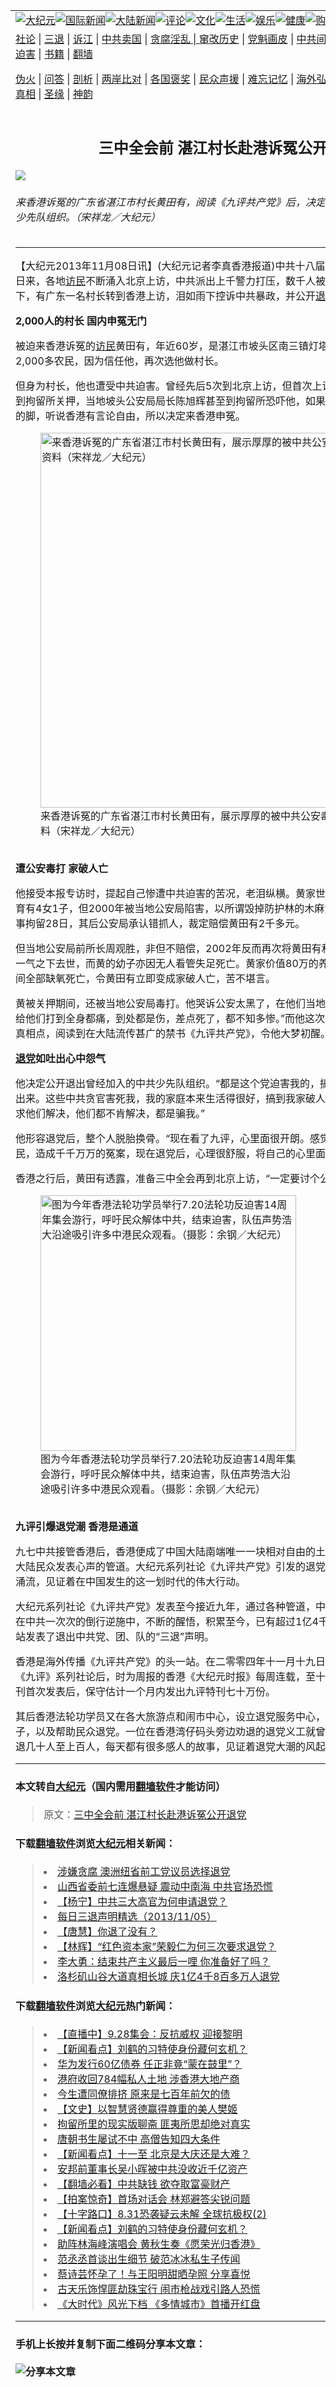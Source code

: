 <a name="1" id="1" target="_blank"></a><span id="1"></span>
<table border="0"><tr><td colspan="2" VALIGN=TOP><a href="https://github.com/asdfgt5/djy/blob/master/gb/nsc413.md#1"><img src="https://raw.githubusercontent.com/asdfgt5/1/master/t/djy/1.jpg" title="大纪元"></a><a href="https://github.com/asdfgt5/djy/blob/master/gb/n24hr.md#1"><img src="https://raw.githubusercontent.com/asdfgt5/1/master/t/djy/3.jpg" title="国际新闻"></a><a href="https://github.com/asdfgt5/djy/blob/master/gb/nsc413.md#1"><img src="https://raw.githubusercontent.com/asdfgt5/1/master/t/djy/4.jpg" title="大陆新闻"></a><a href="https://github.com/asdfgt5/djy/blob/master/gb/news392.md#1"><img src="https://raw.githubusercontent.com/asdfgt5/1/master/t/djy/5.jpg" title="评论"></a><a href="https://github.com/asdfgt5/djy/blob/master/gb/news2007.md#1"><img src="https://raw.githubusercontent.com/asdfgt5/1/master/t/djy/6.jpg" title="文化"></a><a href="https://github.com/asdfgt5/djy/blob/master/gb/news2008.md#1"><img src="https://raw.githubusercontent.com/asdfgt5/1/master/t/djy/7.jpg" title="生活"></a><a href="https://github.com/asdfgt5/djy/blob/master/gb/ncyule.md#1"><img src="https://raw.githubusercontent.com/asdfgt5/1/master/t/djy/8.jpg" title="娱乐"></a><a href="https://github.com/asdfgt5/djy/blob/master/gb/nsc1002.md#1"><img src="https://raw.githubusercontent.com/asdfgt5/1/master/t/djy/9.jpg" title="健康"><a href="https://www.youlucky.com"><img src="https://raw.githubusercontent.com/asdfgt5/1/master/t/djy/10.jpg" title="购物"></a><a href="https://www.supportepoch.org/donation?utm_medium=epochtimes&utm_source=referral&utm_campaign=donate_button_djyhomepage"><img src="https://raw.githubusercontent.com/asdfgt5/1/master/t/djy/12.jpg" title="捐款"></a></td></tr>
<tr><td colspan="2" VALIGN=TOP><a target="_blank" href="https://git.io/fjCRf">社论</a> | <a target="_blank" href="https://github.com/asdfgt5/djy/blob/master/gb/nf5657.md#1">三退</a> | <a target="_blank" href="https://github.com/asdfgt5/djy/blob/master/gb/nf6123.md#1">诉江</a> | <a target="_blank" href="https://github.com/asdfgt5/djy/blob/master/gb/nf1176117.md#1">中共卖国</a> | <a target="_blank" href="https://github.com/asdfgt5/djy/blob/master/gb/nf5773.md#1">贪腐淫乱 | <a target="_blank" href="https://github.com/asdfgt5/djy/blob/master/gb/nf1176115.md#1">窜改历史</a> | <a target="_blank" href="https://github.com/asdfgt5/djy/blob/master/gb/nf1176107.md#1">党魁画皮</a> | <a target="_blank" href="https://github.com/asdfgt5/djy/blob/master/gb/nf1320400.md#1">中共间谍</a> | <a target="_blank" href="https://github.com/asdfgt5/djy/blob/master/gb/nf1176114.md#1">破坏传统</a> | <a target="_blank" href="https://github.com/asdfgt5/djy/blob/master/gb/nf5287.md#1">恶贯满盈</a> | <a target="_blank" href="https://github.com/asdfgt5/djy/blob/master/gb/ncid278.md#1">人权</a> | <a target="_blank" href="https://github.com/asdfgt5/djy/blob/master/gb/nf1176111.md#1">迫害</a> | <a target="_blank" href="https://github.com/asdfgt5/djy/blob/master/gb/nf1235328.md#1">书籍</a> | <a target="_blank" href="https://github.com/asdfgt5/fq/blob/master/README.md?zsrh#1">翻墙</a></p><p><a target="_blank" href="https://github.com/asdfgt5/djy/blob/master/gb/nf5562.md#1">伪火</a> | <a target="_blank" href="https://github.com/asdfgt5/djy/blob/master/gb/nf4378.md#1">问答</a> | <a target="_blank" href="https://github.com/asdfgt5/djy/blob/master/gb/nf5792.md#1">剖析</a> | <a target="_blank" href="https://github.com/asdfgt5/djy/blob/master/gb/nf5735.md#1">两岸比对</a> | <a target="_blank" href="https://github.com/asdfgt5/djy/blob/master/gb/nf6119.md#1">各国褒奖</a> | <a target="_blank" href="https://github.com/asdfgt5/djy/blob/master/gb/nf6120.md#1">民众声援</a> | <a target="_blank" href="https://github.com/asdfgt5/djy/blob/master/gb/nf1188594.md#1">难忘记忆</a> | <a target="_blank" href="https://github.com/asdfgt5/djy/blob/master/gb/nf3180.md#1">海外弘传</a> | <a target="_blank" href="https://github.com/asdfgt5/djy/blob/master/gb/nf5410.md#1">万人上访</a> | <a target="_blank" href="https://github.com/asdfgt5/ntdtv/blob/master/gb/prog1530_1.md#1">和平抗议</a> | <a target="_blank" href="https://github.com/asdfgt5/djy/blob/master/gb/nf4386.md#1">支持</a> | <a target="_blank" href="https://github.com/asdfgt5/djy/blob/master/gb/nf4389.md#1">真相</a> | <a target="_blank" href="https://github.com/asdfgt5/djy/blob/master/gb/nf5790.md#1">圣缘</a> | <a target="_blank" href="https://github.com/asdfgt5/djy/blob/master/gb/nf4786.md#1">神韵</a></td></tr>
<tr><td VALIGN=TOP width="626"><h2 align=center>三中全会前 湛江村长赴港诉冤公开退党</h2>
<img src="http://i.epochtimes.com/assets/uploads/2013/11/1311071255481991-600x400.jpg" />
<h6>来香港诉冤的广东省湛江市村长黄田有，阅读《九评共产党》后，决定公开退出曾经加入的中共少先队组织。（宋祥龙／大纪元）
</h6>
<hr>
<p>【大纪元2013年11月08日讯】(大纪元记者李真香港报道)中共十八届三中全会本周六召开，连日来，各地<a href="https://github.com/asdfgt5/djy/blob/master/gb/tag/%E8%AE%BF%E6%B0%91.md">访民</a>不断涌入北京上访，中共派出上千警力打压，数千人被押到久敬庄。申冤无门之下，有广东一名村长转到香港上访，泪如雨下控诉中共暴政，并公开<a href="https://github.com/asdfgt5/djy/blob/master/gb/tag/%E9%80%80%E5%85%9A.md">退党</a>。</p>
<p><b>2,000人的村长 国内申冤无门</b></p>
<p>被迫来香港诉冤的<a href="https://github.com/asdfgt5/djy/blob/master/gb/tag/%E8%AE%BF%E6%B0%91.md">访民</a>黄田有，年近60岁，是湛江市坡头区南三镇灯塔沙头村现任村长，该村有2,000多农民，因为信任他，再次选他做村长。</p>
<p>但身为村长，他也遭受中共迫害。曾经先后5次到北京上访，但首次上访就被遣送回家，直接送到拘留所关押，当地坡头公安局局长陈旭辉甚至到拘留所恐吓他，如果再到北京上访，就打断他的脚，听说香港有言论自由，所以决定来香港申冤。<br />
	<figure id="attachment_5667138" style="width: 600px" class="wp-caption aligncenter"><img src="http://i.epochtimes.com/assets/uploads/2013/11/1311071259521991-600x400.jpg" alt="来香港诉冤的广东省湛江市村长黄田有，展示厚厚的被中共公安毒打、迫害刑拘的资料（宋祥龙／大纪元）" title="来香港诉冤的广东省湛江市村长黄田有，展示厚厚的被中共公安毒打、迫害刑拘的资料（宋祥龙／大纪元）" width="600" b="400"
	class="size-large wp-image-5667138" /></a><figcaption class="wp-caption-text">来香港诉冤的广东省湛江市村长黄田有，展示厚厚的被中共公安毒打、迫害刑拘的资料（宋祥龙／大纪元）</figcaption></figure><br /><b>遭公安毒打 家破人亡</b></p>
<p>他接受本报专访时，提起自己惨遭中共迫害的苦况，老泪纵横。黄家世代务农，原本家庭幸福，育有4女1子，但2000年被当地公安局陷害，以所谓毁掉防护林的木麻黄幼苗为名，将黄田有刑事拘留28日，其后公安局承认错抓人，裁定赔偿黄田有2千多元。</p>
<p>但当地公安局前所长周观胜，非但不赔偿，2002年反而再次将黄田有和他太太抓起来，黄岳母一气之下去世，而黄的幼子亦因无人看管失足死亡。黄家价值80万的养虾亦因无人管理，一夜之间全部缺氧死亡，令黄田有立即变成家破人亡，苦不堪言。</p>
<p>黄被关押期间，还被当地公安局毒打。他哭诉公安太黑了，在他们当地这样的冤案比比皆是：“我给他们打到全身都痛，到处都是伤，差点死了，都不知多惨。”而他这次来香港，有幸在旺角街头真相点，阅读到在大陆流传甚广的禁书《九评共产党》，令他大梦初醒。</p>
<p><b><a href="https://github.com/asdfgt5/djy/blob/master/gb/tag/%E9%80%80%E5%85%9A.md">退党</a>如吐出心中怨气</b></p>
<p>他决定公开退出曾经加入的中共少先队组织。“都是这个党迫害我的，搞到我这么惨，所以我要退出来。这些中共贪官害死我，我的家庭本来生活得很好，搞到我家破人亡，我现在到处上访，要求他们解决，他们都不肯解决，都是骗我。”</p>
<p>他形容退党后，整个人脱胎换骨。“现在看了九评，心里面很开朗。感觉中共做的事情全部都是害民，造成千千万万的冤案，现在退党后，心理很舒服，将自己的心里面的怨气吐出来。”</p>
<p>香港之行后，黄田有透露，准备三中全会再到北京上访，“一定要讨个公道。”<br />
	<figure id="attachment_5667145" style="width: 409px" class="wp-caption aligncenter"><img src="http://i.epochtimes.com/assets/uploads/2013/11/130721161916100615.jpg" alt="图为今年香港法轮功学员举行7.20法轮功反迫害14周年集会游行，呼吁民众解体中共，结束迫害，队伍声势浩大沿途吸引许多中港民众观看。（摄影：余钢／大纪元）" title="图为今年香港法轮功学员举行7.20法轮功反迫害14周年集会游行，呼吁民众解体中共，结束迫害，队伍声势浩大沿途吸引许多中港民众观看。（摄影：余钢／大纪元）" width="409" b="599"
	class="size-large wp-image-5667145" /></a><figcaption class="wp-caption-text">图为今年香港法轮功学员举行7.20法轮功反迫害14周年集会游行，呼吁民众解体中共，结束迫害，队伍声势浩大沿途吸引许多中港民众观看。（摄影：余钢／大纪元）</figcaption></figure><br /><b>九评引爆退党潮 香港是通道</b></p>
<p>九七中共接管香港后，香港便成了中国大陆南端唯一一块相对自由的土地，近年来它更成为中国大陆民众发表心声的管道。大纪元系列社论《九评共产党》引发的退党（团队）大潮，也在香港涌流，见证着在中国发生的这一划时代的伟大行动。</p>
<p>大纪元系列社论《九评共产党》发表至今接近九年，通过各种管道，中国人在接触事实真相后，在中共一次次的倒行逆施中，不断的醒悟，积累至今，已有超过1亿4千九百多万国人在大纪元网站发表了退出中共党、团、队的“三退”声明。</p>
<p>香港是海外传播《九评共产党》的头一站。在二零零四年十一月十九日《大纪元时报》陆续发表《九评》系列社论后，时为周报的香港《大纪元时报》每周连载，至十二月五日《九评》全文特刊首次发表后，保守估计一个月内发出九评特刊七十万份。</p>
<p>其后香港法轮功学员又在各大旅游点和闹市中心，设立退党服务中心，长期派发《九评》小册子，以及帮助民众退党。一位在香港湾仔码头旁边劝退的退党义工就曾经表示，每天晚上都能劝退几十人至上百人，每天都有很多感人的故事，见证着退党大潮的风起云涌。</p>
<p>
<hr>

#### 本文转自<a href="http://www.epochtimes.com">大纪元</a>（国内需用<a href="https://git.io/JesJV">翻墙软件</a>才能访问）
> 原文：<a href="http://www.epochtimes.com/gb/13/11/8/n4005619.htm">三中全会前 湛江村长赴港诉冤公开退党</a>
#### 下载<a href="https://git.io/JesJV">翻墙软件</a>浏览<a href="http://www.epochtimes.com">大纪元</a>相关新闻：
> <li><a href="http://www.epochtimes.com/gb/13/11/7/n4005227.htm">涉嫌贪腐 澳洲纽省前工党议员选择退党</a></li>
> <li><a href="http://www.epochtimes.com/gb/13/11/7/n4004711.htm">山西省委前七连爆悬疑 震动中南海 中共官场恐慌</a></li>
> <li><a href="http://www.epochtimes.com/gb/13/11/7/n4004725.htm">【杨宁】中共三大高官为何申请退党？</a></li>
> <li><a href="http://www.epochtimes.com/gb/13/11/6/n4004021.htm">每日三退声明精选（2013/11/05）</a></li>
> <li><a href="http://www.epochtimes.com/gb/13/11/6/n4003829.htm">【唐慧】你退了没有？</a></li>
> <li><a href="http://www.epochtimes.com/gb/13/11/6/n4003795.htm">【林辉】“红色资本家”荣毅仁为何三次要求退党？</a></li>
> <li><a href="http://www.epochtimes.com/gb/13/10/24/n3993540.htm">李大勇：结束共产主义最后一哩 你准备好了吗？</a></li>
> <li><a href="http://www.epochtimes.com/gb/13/10/21/n3991109.htm">洛杉矶山谷大道真相长城 庆1亿4千8百多万人退党</a></li>

#### 下载<a href="https://git.io/JesJV">翻墙软件</a>浏览<a href="http://www.epochtimes.com">大纪元</a>热门新闻：
> <li><a href="http://www.epochtimes.com/gb/19/9/24/n11544233.htm">【直播中】9.28集会：反抗威权 迎接黎明</a></li>
> <li><a href="http://www.epochtimes.com/gb/19/9/27/n11551223.htm">【新闻看点】刘鹤的习特使身份藏何玄机？</a></li>
> <li><a href="http://www.epochtimes.com/gb/19/9/27/n11551310.htm">华为发行60亿债券 任正非竟“蒙在鼓里”？</a></li>
> <li><a href="http://www.epochtimes.com/gb/19/9/27/n11551088.htm">港府收回784幅私人土地 涉香港大地产商</a></li>
> <li><a href="http://www.epochtimes.com/gb/15/9/3/n4519621.htm">今生遭同僚排挤 原来是七百年前欠的债</a></li>
> <li><a href="http://www.epochtimes.com/gb/19/9/22/n11539138.htm">【文史】以智慧贤德赢得尊重的美人樊姬</a></li>
> <li><a href="http://www.epochtimes.com/gb/19/9/22/n11539196.htm">拘留所里的现实版聊斋 匪夷所思却绝对真实</a></li>
> <li><a href="http://www.epochtimes.com/gb/19/9/20/n11534314.htm">唐朝书生屡试不中 高僧告知四大条件</a></li>
> <li><a href="http://www.epochtimes.com/gb/19/9/26/n11548856.htm">【新闻看点】十一至 北京是大庆还是大难？</a></li>
> <li><a href="http://www.epochtimes.com/gb/19/9/26/n11547317.htm">安邦前董事长吴小晖被中共没收近千亿资产</a></li>
> <li><a href="http://www.epochtimes.com/gb/19/9/25/n11546931.htm">【翻墙必看】中共缺钱 欲夺取富豪财产</a></li>
> <li><a href="http://www.epochtimes.com/gb/19/9/27/n11549383.htm">【拍案惊奇】首场对话会 林郑避答尖锐问题</a></li>
> <li><a href="http://www.epochtimes.com/gb/19/9/27/n11549319.htm">【十字路口】8.31恐袭疑云未解 全球抗极权(2)</a></li>
> <li><a href="http://www.epochtimes.com/gb/19/9/27/n11551223.htm">【新闻看点】刘鹤的习特使身份藏何玄机？</a></li>
> <li><a href="http://www.epochtimes.com/gb/19/9/23/n11541692.htm">助阵林海峰演唱会 黄秋生奏《愿荣光归香港》</a></li>
> <li><a href="http://www.epochtimes.com/gb/19/9/27/n11551445.htm">范丞丞首谈出生细节 破范冰冰私生子传闻</a></li>
> <li><a href="http://www.epochtimes.com/gb/19/9/26/n11547898.htm">蔡诗芸怀孕了！与王阳明甜晒孕照 分享喜悦</a></li>
> <li><a href="http://www.epochtimes.com/gb/19/9/25/n11546599.htm">古天乐饰悍匪劫珠宝行 闹市枪战戏引路人恐慌</a></li>
> <li><a href="http://www.epochtimes.com/gb/19/9/26/n11548085.htm">《大时代》风光下档 《多情城市》首播开红盘</a></li>
<hr>

#### 手机上长按并复制下面二维码分享本文章：<br><br><img src="http://www.hehaibao.com/qr/index.php?m=1&e=L&p=10&t=&d=https://github.com/asdfgt5/djy/blob/master/gb/13/11/8/n4005619.md%231" title="分享本文章"></td><td VALIGN=TOP><a href="https://github.com/asdfgt5/djy/blob/master/gb/16/1/21/n4622075.md?dfh#1" target="_blank"><img src="https://raw.githubusercontent.com/asdfgt5/djy/master/gb/300/wei-f1.jpg" title="中共的伪火骗局"  alt="中共的伪火骗局"></a><br><a href="https://github.com/asdfgt5/yh/blob/master/README.md?dfh#1" target="_blank"><img src="https://raw.githubusercontent.com/asdfgt5/djy/master/gb/300/yong-h.jpg" title="永恒的见证"  alt="永恒的见证"></a><br><a href="https://github.com/asdfgt5/djy/blob/master/gb/13/9/29/n3974789.md?dfh#1" target="_blank"><img src="https://raw.githubusercontent.com/asdfgt5/djy/master/gb/300/shang-lnz.jpg" title="善良女子被中共投男牢"  alt="善良女子被中共投男牢"></a><br><a href="https://github.com/asdfgt5/djy/blob/master/gb/16/3/16/n4663449.md?dfh#1" target="_blank"><img src="https://raw.githubusercontent.com/asdfgt5/djy/master/gb/300/huo-z3.jpg" title="警卫目击活摘器官"  alt="警卫目击活摘器官"></a><br><a href="https://github.com/asdfgt5/djy/blob/master/gb/16/8/7/n8177641.md?dfh#1" target="_blank"><img src="https://raw.githubusercontent.com/asdfgt5/djy/master/gb/300/huo-z4.jpg" title="证人描述活摘恐怖"  alt="证人描述活摘恐怖"></a><br><a href="https://github.com/asdfgt5/djy/blob/master/gb/10/4/19/n2881569.md?dfh#1" target="_blank"><img src="https://raw.githubusercontent.com/asdfgt5/djy/master/gb/300/huo-z1.jpg" title="揭开活摘器官黑幕"  alt="揭开活摘器官黑幕"></a><br><a href="https://github.com/asdfgt5/djy/blob/master/gb/10/11/7/n3077476.md?dfh#1" target="_blank"><img src="https://raw.githubusercontent.com/asdfgt5/djy/master/gb/300/ma-ks.jpg" title="马克思的成魔之路"  alt="马克思的成魔之路"></a><br><a href="https://github.com/asdfgt5/djy/blob/master/gb/14/6/9/n4173977.md?dfh#1" target="_blank"><img src="https://raw.githubusercontent.com/asdfgt5/djy/master/gb/300/chang-zs.jpg" title="藏字石 蕴天机"  alt="藏字石 蕴天机"></a><br><a href="https://github.com/asdfgt5/djy/blob/master/gb/18/5/10/n10381511.md?dfh#1" target="_blank"><img src="https://raw.githubusercontent.com/asdfgt5/djy/master/gb/300/st1.jpg" title="关注3亿人三退"  alt="关注3亿人三退"></a><br><a href="https://github.com/asdfgt5/djy/blob/master/gb/18/3/21/n10237682.md?dfh#1" target="_blank"><img src="https://raw.githubusercontent.com/asdfgt5/djy/master/gb/300/jie-t.jpg" title="解体中共复兴中华"  alt="解体中共复兴中华"></a><br><a href="https://github.com/asdfgt5/djy/blob/master/gb/9/2/9/n2422991.md?dfh#1" target="_blank"><img src="https://raw.githubusercontent.com/asdfgt5/djy/master/gb/300/gao-zs.jpg" title="中共迫害良心律师"  alt="中共迫害良心律师"></a><br><a href="https://github.com/asdfgt5/djy/blob/master/gb/18/12/9/n10900044.md?dfh#1" target="_blank"><img src="https://raw.githubusercontent.com/asdfgt5/djy/master/gb/300/sj1.jpg" title="303万人举报江泽民"  alt="303万人举报江泽民"></a><br><a href="https://github.com/asdfgt5/djy/blob/master/gb/18/8/28/n10672014.md?dfh#1" target="_blank"><img src="https://raw.githubusercontent.com/asdfgt5/djy/master/gb/300/sj2.jpg" title="这些官员为何起诉江泽民"  alt="这些官员为何起诉江泽民"></a><br><a href="https://github.com/asdfgt5/djy/blob/master/gb/8/12/18/n2367165.md?dfh#1" target="_blank"><img src="https://raw.githubusercontent.com/asdfgt5/djy/master/gb/300/liangan.jpg" title="海峡两岸的强烈对比"  alt="海峡两岸的强烈对比"></a><br><a href="https://github.com/asdfgt5/djy/blob/master/gb/15/5/5/n4427238.md?dfh#1" target="_blank"><img src="https://raw.githubusercontent.com/asdfgt5/djy/master/gb/300/jia-ndzl.jpg" title="加拿大总理的贺信"  alt="加拿大总理的贺信"></a><br><a href="https://github.com/asdfgt5/djy/blob/master/gb/11/6/17/n3289382.md?dfh#1" target="_blank"><img src="https://raw.githubusercontent.com/asdfgt5/djy/master/gb/300/xiao-wd.jpg" title="探寻真相兼听则明"  alt="探寻真相兼听则明"></a><br><a href="https://github.com/asdfgt5/djy/blob/master/gb/18/10/27/n10812623.md?dfh#1" target="_blank"><img src="https://raw.githubusercontent.com/asdfgt5/djy/master/gb/300/yindu.jpg" title="印度媒体报道东方"  alt="印度媒体报道东方"></a><br><a href="https://github.com/asdfgt5/djy/blob/master/gb/18/6/9/n10469652.md?dfh#1" target="_blank"><img src="https://raw.githubusercontent.com/asdfgt5/djy/master/gb/300/xie-j.jpg" title="不一样的海外校园"  alt="不一样的海外校园"></a><br><a href="https://github.com/asdfgt5/djy/blob/master/gb/7/4/5/n1669415.md?dfh#1" target="_blank"><img src="https://raw.githubusercontent.com/asdfgt5/djy/master/gb/300/li-up.jpg" title="从大师到徒弟的传奇"  alt="从大师到徒弟的传奇"></a><br><a href="https://github.com/asdfgt5/djy/blob/master/gb/17/5/26/n9191512.md?dfh#1" target="_blank"><img src="https://raw.githubusercontent.com/asdfgt5/djy/master/gb/300/zfl2.jpg" title="亿万人与东方一本奇书"  alt="亿万人与东方一本奇书"></a><br><a href="https://github.com/asdfgt5/djy/blob/master/gb/13/11/27/n4020290.md?dfh#1" target="_blank"><img src="https://raw.githubusercontent.com/asdfgt5/djy/master/gb/300/zhen-h.jpg" title="大陆见不到的震撼场面"  alt="大陆见不到的震撼场面"></a><br><a href="https://github.com/asdfgt5/djy/blob/master/gb/15/7/17/n4482910.md?dfh#1" target="_blank"><img src="https://raw.githubusercontent.com/asdfgt5/djy/master/gb/300/dalu-sk.jpg" title="人心向善 大陆当初盛况"  alt="人心向善 大陆当初盛况"></a><br><a href="https://github.com/asdfgt5/djy/blob/master/gb/9/10/15/n2689419.md?dfh#1" target="_blank"><img src="https://raw.githubusercontent.com/asdfgt5/djy/master/gb/300/zfl1.jpg" title="追寻真理 这书讲什么"  alt="追寻真理 这书讲什么"></a><br><a href="https://github.com/asdfgt5/fq/blob/master/README.md?dfh#1" target="_blank"><img src="https://raw.githubusercontent.com/asdfgt5/djy/master/gb/300/fq1.jpg" title="下载免费翻墙软件"  alt="下载免费翻墙软件"></a><br></td></tr></table>
